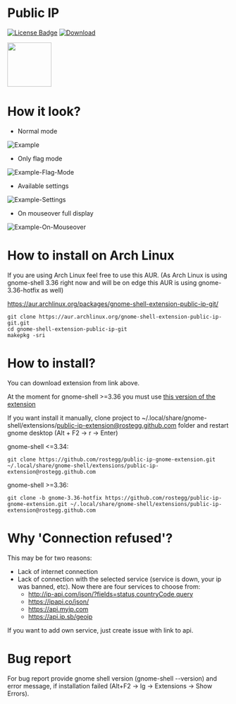 # Public IP

[![License Badge](https://img.shields.io/badge/license-MIT-blue.svg)](https://github.com/rostegg/email-spoofing-server/blob/master/LICENSE)
[![Download](https://img.shields.io/static/v1.svg?label=Shell:&message=3.26-3.32&color=orange)](https://extensions.gnome.org/extension/1677/public-ip/)

[<img src="https://github.com/JasonLG1979/gnome-shell-extensions-mediaplayer/blob/master/data/get-it-on-ego.svg?sanitize=true" height="100">](https://extensions.gnome.org/extension/1677/public-ip/)

# How it look?

* Normal mode 

![Example](../assets/example.png)

* Only flag mode

![Example-Flag-Mode](../assets/example-only-flag.png)

* Available settings

![Example-Settings](../assets/ext-settings.png)

* On mouseover full display

![Example-On-Mouseover](../assets/example-on-mouseover.gif)

# How to install on Arch Linux

If you are using Arch Linux feel free to use this AUR. (As Arch Linux is using gnome-shell 3.36 right now and will be on edge this AUR is using gnome-3.36-hotfix as well)

https://aur.archlinux.org/packages/gnome-shell-extension-public-ip-git/

```
git clone https://aur.archlinux.org/gnome-shell-extension-public-ip-git.git
cd gnome-shell-extension-public-ip-git
makepkg -sri
```

# How to install?

You can download extension from link above.

At the moment for gnome-shell >=3.36 you must use [this version of the extension](https://github.com/rostegg/public-ip-gnome-extension/tree/gnome-3.36-hotfix)

If you want install it manually, clone project to ~/.local/share/gnome-shell/extensions/public-ip-extension@rostegg.github.com folder and restart gnome desktop (Alt + F2 -> r -> Enter)

gnome-shell <=3.34:

```
git clone https://github.com/rostegg/public-ip-gnome-extension.git ~/.local/share/gnome-shell/extensions/public-ip-extension@rostegg.github.com 
```


gnome-shell >=3.36:

```
git clone -b gnome-3.36-hotfix https://github.com/rostegg/public-ip-gnome-extension.git ~/.local/share/gnome-shell/extensions/public-ip-extension@rostegg.github.com 
```

# Why 'Connection refused'?  
This may be for two reasons:
* Lack of internet connection  
* Lack of connection with the selected service (service is down, your ip was banned, etc). Now there are four services to choose from:  
  - http://ip-api.com/json/?fields=status,countryCode,query  
  - https://ipapi.co/json/  
  - https://api.myip.com  
  - https://api.ip.sb/geoip   

If you want to add own service, just create issue with link to api.

# Bug report  
For bug report provide gnome shell version (gnome-shell --version) and error message, if installation failed (Alt+F2 -> lg -> Extensions -> Show Errors).
